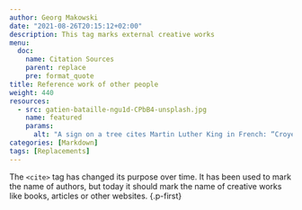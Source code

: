 ```yaml
---
author: Georg Makowski
date: "2021-08-26T20:15:12+02:00"
description: This tag marks external creative works 
menu:
  doc:
    name: Citation Sources
    parent: replace
    pre: format_quote
title: Reference work of other people
weight: 440
resources: 
  - src: gatien-bataille-ngu1d-CPbB4-unsplash.jpg
    name: featured
    params:
      alt: "A sign on a tree cites Martin Luther King in French: “Croyez en vos rêves et ils se réaliseront peut-être. Croyez en vous et ils se réaliseron sûrement.”"
categories: [Markdown]
tags: [Replacements] 
---
```


The `<cite>` tag has changed its purpose over time. It has been used to mark the name of authors, but today it should mark the name of  creative works like books, articles or other websites.
{.p-first}<!--more-->
